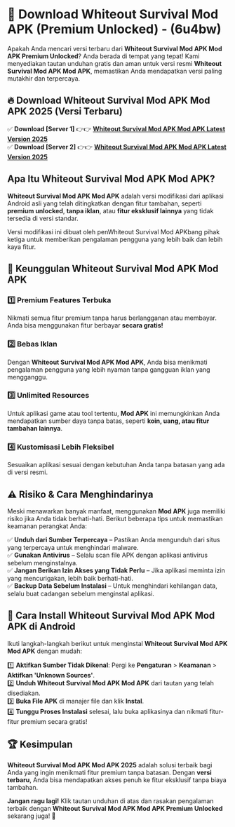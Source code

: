 

# 🎯 Download Whiteout Survival Mod APK (Premium Unlocked) -  (6u4bw) 

Apakah Anda mencari versi terbaru dari **Whiteout Survival Mod APK Mod APK Premium Unlocked**? Anda berada di tempat yang tepat! Kami menyediakan tautan unduhan gratis dan aman untuk versi resmi **Whiteout Survival Mod APK Mod APK**, memastikan Anda mendapatkan versi paling mutakhir dan terpercaya.

## 🔥 Download Whiteout Survival Mod APK Mod APK 2025 (Versi Terbaru)

✅ **Download [Server 1]** 👉👉 [**Whiteout Survival Mod APK Mod APK Latest Version 2025**](https://apkcomod.com?title=Whiteout_Survival_Mod_APK)  
✅ **Download [Server 2]** 👉👉 [**Whiteout Survival Mod APK Mod APK Latest Version 2025**](https://apkcomod.com?title=Whiteout_Survival_Mod_APK)  

## Apa Itu Whiteout Survival Mod APK Mod APK?

**Whiteout Survival Mod APK Mod APK** adalah versi modifikasi dari aplikasi Android asli yang telah ditingkatkan dengan fitur tambahan, seperti **premium unlocked**, **tanpa iklan**, atau **fitur eksklusif lainnya** yang tidak tersedia di versi standar.

Versi modifikasi ini dibuat oleh penWhiteout Survival Mod APKbang pihak ketiga untuk memberikan pengalaman pengguna yang lebih baik dan lebih kaya fitur.

## 🎯 Keunggulan Whiteout Survival Mod APK Mod APK

### 1️⃣ Premium Features Terbuka
Nikmati semua fitur premium tanpa harus berlangganan atau membayar. Anda bisa menggunakan fitur berbayar **secara gratis!**

### 2️⃣ Bebas Iklan
Dengan **Whiteout Survival Mod APK Mod APK**, Anda bisa menikmati pengalaman pengguna yang lebih nyaman tanpa gangguan iklan yang mengganggu.

### 3️⃣ Unlimited Resources
Untuk aplikasi game atau tool tertentu, **Mod APK** ini memungkinkan Anda mendapatkan sumber daya tanpa batas, seperti **koin, uang, atau fitur tambahan lainnya**.

### 4️⃣ Kustomisasi Lebih Fleksibel
Sesuaikan aplikasi sesuai dengan kebutuhan Anda tanpa batasan yang ada di versi resmi.

## ⚠️ Risiko & Cara Menghindarinya

Meski menawarkan banyak manfaat, menggunakan **Mod APK** juga memiliki risiko jika Anda tidak berhati-hati. Berikut beberapa tips untuk memastikan keamanan perangkat Anda:

✅ **Unduh dari Sumber Terpercaya** – Pastikan Anda mengunduh dari situs yang terpercaya untuk menghindari malware.  
✅ **Gunakan Antivirus** – Selalu scan file APK dengan aplikasi antivirus sebelum menginstalnya.  
✅ **Jangan Berikan Izin Akses yang Tidak Perlu** – Jika aplikasi meminta izin yang mencurigakan, lebih baik berhati-hati.  
✅ **Backup Data Sebelum Instalasi** – Untuk menghindari kehilangan data, selalu buat cadangan sebelum menginstal aplikasi.

## 📌 Cara Install Whiteout Survival Mod APK Mod APK di Android

Ikuti langkah-langkah berikut untuk menginstal **Whiteout Survival Mod APK Mod APK** dengan mudah:

1️⃣ **Aktifkan Sumber Tidak Dikenal**: Pergi ke **Pengaturan** > **Keamanan** > **Aktifkan 'Unknown Sources'**.  
2️⃣ **Unduh Whiteout Survival Mod APK Mod APK** dari tautan yang telah disediakan.  
3️⃣ **Buka File APK** di manajer file dan klik **Instal**.  
4️⃣ **Tunggu Proses Instalasi** selesai, lalu buka aplikasinya dan nikmati fitur-fitur premium secara gratis!

## 🏆 Kesimpulan

**Whiteout Survival Mod APK Mod APK 2025** adalah solusi terbaik bagi Anda yang ingin menikmati fitur premium tanpa batasan. Dengan **versi terbaru**, Anda bisa mendapatkan akses penuh ke fitur eksklusif tanpa biaya tambahan.

**Jangan ragu lagi!** Klik tautan unduhan di atas dan rasakan pengalaman terbaik dengan **Whiteout Survival Mod APK Mod APK Premium Unlocked** sekarang juga! 🚀

